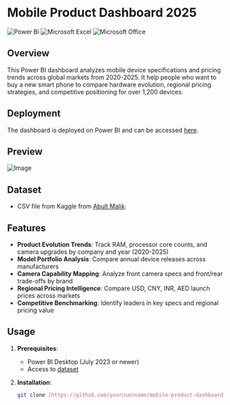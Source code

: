 # Mobile Product Dashboard 2025

![Power Bi](https://img.shields.io/badge/power_bi-F2C811?style=for-the-badge&logo=powerbi&logoColor=black)
![Microsoft Excel](https://img.shields.io/badge/Microsoft_Excel-217346?style=for-the-badge&logo=microsoft-excel&logoColor=white)
![Microsoft Office](https://img.shields.io/badge/Microsoft_Office-D83B01?style=for-the-badge&logo=microsoft-office&logoColor=white)

## Overview

This Power BI dashboard analyzes mobile device specifications and pricing trends across global markets from 2020-2025. It help people who want to buy a new smart phone to compare hardware evolution, regional pricing strategies, and competitive positioning for over 1,200 devices.

## Deployment

The dashboard is deployed on Power BI and can be accessed [here](https://app.powerbi.com/links/WCrmRGXf7q?ctid=d6b133e3-eec7-4dbd-93ff-cb50b1d6dad2&pbi_source=linkShare).

## Preview

![Image](https://github.com/user-attachments/assets/53126b64-d302-44df-a66c-e5cd4a8381aa)

## Dataset
- CSV file from Kaggle from [Abult Malik](https://www.kaggle.com/datasets/abdulmalik1518/mobiles-dataset-2025).

## Features
  
- **Product Evolution Trends**: Track RAM, processor core counts, and camera upgrades by company and year (2020-2025)
- **Model Portfolio Analysis**: Compare annual device releases across manufacturers
- **Camera Capability Mapping**: Analyze front camera specs and front/rear trade-offs by brand
- **Regional Pricing Intelligence**: Compare USD, CNY, INR, AED launch prices across markets
- **Competitive Benchmarking**: Identify leaders in key specs and regional pricing value
  
## Usage

1. **Prerequisites**:  
   - Power BI Desktop (July 2023 or newer)
   - Access to [dataset](https://app.powerbi.com/links/WCrmRGXf7q?ctid=d6b133e3-eec7-4dbd-93ff-cb50b1d6dad2&pbi_source=linkShare)

2. **Installation**:
   ```bash
   git clone [https://github.com/yourusername/mobile-product-dashboard-2025.git](https://github.com/kevinlch421/Mobile-Product-Dashbroad-2025.git)
